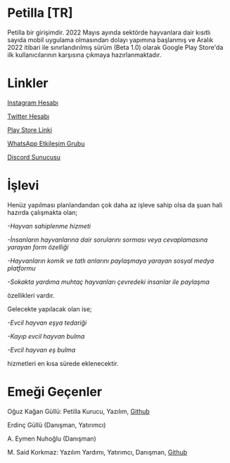 # Petilla [TR]
Petilla bir girişimdir. 2022 Mayıs ayında sektörde hayvanlara dair kısıtlı sayıda mobil uygulama olmasından dolayı yapımına başlanmış ve Aralık 2022 itibari ile sınırlandırılmış sürüm (Beta 1.0) olarak Google Play Store'da ilk kullanıcılarının karşısına çıkmaya hazırlanmaktadır.

# Linkler
[Instagram Hesabı](https://www.instagram.com/petilla_turkiye/)

[Twitter Hesabı](https://twitter.com/Petilla_Turkiye)

[Play Store Linki](https://play.google.com/store/apps/details?id=com.hazret.petilla)

[WhatsApp Etkileşim Grubu](https://chat.whatsapp.com/GTMbSd1htfpGIQz2Dhwns6)

[Discord Sunucusu](https://discord.gg/QRNyQrnKz2)

# İşlevi
Henüz yapılması planlandandan çok daha az işleve sahip olsa da şuan hali hazırda çalışmakta olan;

*-Hayvan sahiplenme hizmeti*

*-İnsanların hayvanlarına dair sorularını sorması veya cevaplamasına yarayan form özelliği*

*-Hayvanların komik ve tatlı anlarını paylaşmaya yarayan sosyal medya platformu*

*-Sokakta yardıma muhtaç hayvanları çevredeki insanlar ile paylaşma*

özellikleri vardır.

Gelecekte yapılacak olan ise; 

*-Evcil hayvan eşya tedariği* 

*-Kayıp evcil hayvan bulma*

*-Evcil hayvan eş bulma*

hizmetleri en kısa sürede eklenecektir.

# Emeği Geçenler

Oğuz Kağan Güllü: Petilla Kurucu, Yazılım, [Github](https://github.com/kagangullu)

Erdinç Güllü (Danışman, Yatırımcı)

A. Eymen Nuhoğlu (Danışman)

M. Said Korkmaz: Yazılım Yardımı, Yatırımcı, Danışman, [Github](https://github.com/saidkorkmaz)
